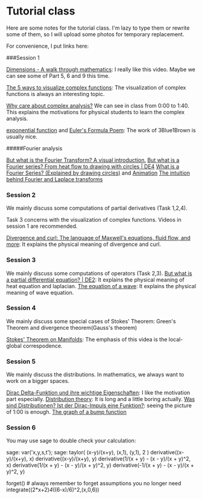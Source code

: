 # Tutorial class
 Here are some notes for the tutorial class. I'm lazy to type them or rewrite some of them, so I will upload some photos for temporary replacement.



For convenience, I put links here:

###Session 1

[Dimensions - A walk through mathematics](https://www.youtube.com/watch?v=oUn7jJ0E8tE&list=PL97CCC2CC4E89C7E5&index=5): I really like this video. Maybe we can see some of Part 5, 6 and 9 this time.

[The 5 ways to visualize complex functions](https://www.youtube.com/watch?v=NtoIXhUgqSk): The visualization of complex functions is always an interesting topic.

[Why care about complex analysis?](https://www.youtube.com/watch?v=LoTaJE16uLk&list=PLDcSwjT2BF_UDdkQ3KQjX5SRQ2DLLwv0R&index=1) We can see in class from 0:00 to 1:40. This explains the motivations for physical students to learn the complex analysis.

[exponential function](https://www.youtube.com/watch?v=v0YEaeIClKY) and [Euler's Formula Poem](https://www.youtube.com/watch?v=zLzLxVeqdQg): The work of 3Blue1Brown is usually nice.

#####Fourier analysis

[But what is the Fourier Transform? A visual introduction.](https://www.youtube.com/watch?v=spUNpyF58BY)
[But what is a Fourier series? From heat flow to drawing with circles | DE4](https://www.youtube.com/watch?v=r6sGWTCMz2k)
[What is a Fourier Series? (Explained by drawing circles)](https://www.youtube.com/watch?v=ds0cmAV-Yek) and [Animation](https://bilimneguzellan.net/fuyye-serisi/)
[The intuition behind Fourier and Laplace transforms](https://www.youtube.com/watch?v=3gjJDuCAEQQ)
<!--[What does the Laplace Transform really tell us? A visual explanation (plus applications)](https://www.youtube.com/watch?v=n2y7n6jw5d0) see 2:06-2:23-->

### Session 2

We mainly discuss some computations of partial derivatives (Task 1,2,4).

Task 3 concerns with the visualization of complex functions. Videos in session 1 are recommended.

[Divergence and curl: The language of Maxwell's equations, fluid flow, and more](https://www.youtube.com/watch?v=rB83DpBJQsE): It explains the physical meaning of divergence and curl.

### Session 3

We mainly discuss some computations of operators (Task 2,3).
[But what is a partial differential equation? | DE2](https://www.youtube.com/watch?v=ly4S0oi3Yz8&list=RDCMUCYO_jab_esuFRV4b17AJtAw&index=3): It explains the physical meaning of heat equation and laplacian.
[The equation of a wave](https://www.youtube.com/watch?v=9WZM68aVnGk): It explains the physical meaning of wave equation.

### Session 4

We mainly discuss some special cases of Stokes' Theorem: Green's Theorem and divergence theorem(Gauss's theorem)

[Stokes' Theorem on Manifolds](https://www.youtube.com/watch?v=1lGM5DEdMaw): The emphasis of this videa is the local-global correspodence.

### Session 5

We mainly discuss the distributions. In mathematics, we always want to work on a bigger spaces.

[Dirac Delta-Funktion und ihre wichtige Eigenschaften](https://www.youtube.com/watch?v=QdPJaZzEvD4): I like the motivation part especially.
[Distribution theory](https://www.youtube.com/watch?v=gwVEEUg8PBY&list=PLBh2i93oe2qsbptdcvFlowCl51EX_a3nB): It is long and a little boring actually.
[Was sind Distributionen? Ist der Dirac-Impuls eine Funktion?](https://www.youtube.com/watch?v=J8Gfq11eBlY): seeing the picture of  1:00 is enough.
[The graph of a bump function](https://en.wikipedia.org/wiki/Bump_function#/media/File:Bump.png)

### Session 6

You may use sage to double check your calculation:

sage: var('x,y,s,t');
sage: taylor( (x-y)/(x+y), (x,1), (y,1), 2 )
derivative((x-y)/(x+y), x)
derivative((x-y)/(x+y), y)
derivative(1/(x + y) - (x - y)/(x + y)^2, x)
derivative(1/(x + y) - (x - y)/(x + y)^2, y)
derivative(-1/(x + y) - (x - y)/(x + y)^2, y)

forget() # always remember to forget assumptions you no longer need
integrate((2*x+2)*4*((6-x)/6)^2,(x,0,6))